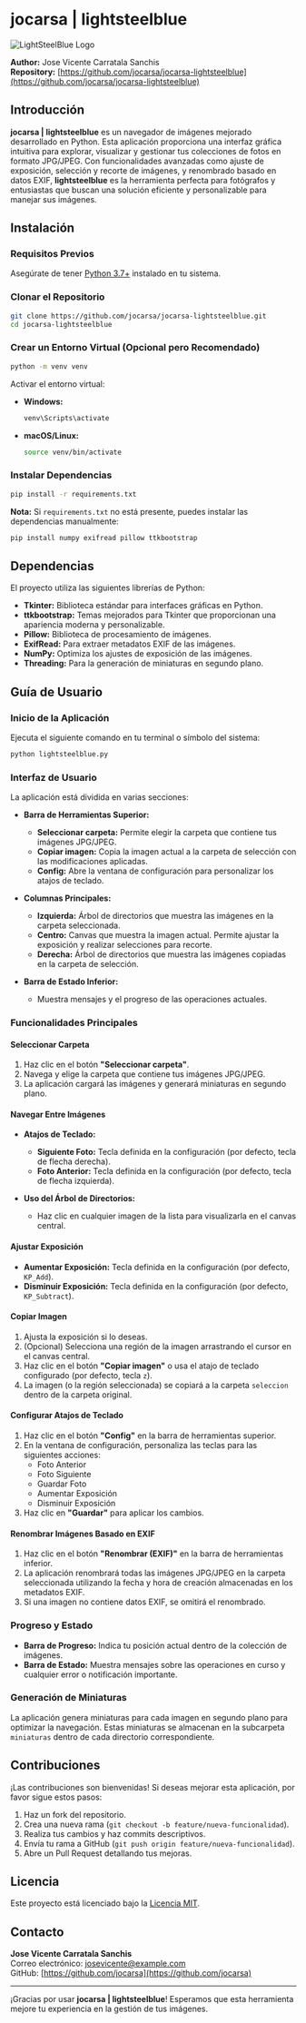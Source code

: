 # jocarsa | lightsteelblue

![LightSteelBlue Logo](https://jocarsa.com/static/logo/jocarsa%20%7C%20LightSteelBlue.svg)


**Author:** Jose Vicente Carratala Sanchis  
**Repository:** [https://github.com/jocarsa/jocarsa-lightsteelblue](https://github.com/jocarsa/jocarsa-lightsteelblue)

## Introducción

**jocarsa | lightsteelblue** es un navegador de imágenes mejorado desarrollado en Python. Esta aplicación proporciona una interfaz gráfica intuitiva para explorar, visualizar y gestionar tus colecciones de fotos en formato JPG/JPEG. Con funcionalidades avanzadas como ajuste de exposición, selección y recorte de imágenes, y renombrado basado en datos EXIF, **lightsteelblue** es la herramienta perfecta para fotógrafos y entusiastas que buscan una solución eficiente y personalizable para manejar sus imágenes.

## Instalación

### Requisitos Previos

Asegúrate de tener [Python 3.7+](https://www.python.org/downloads/) instalado en tu sistema.

### Clonar el Repositorio

```bash
git clone https://github.com/jocarsa/jocarsa-lightsteelblue.git
cd jocarsa-lightsteelblue
```

### Crear un Entorno Virtual (Opcional pero Recomendado)

```bash
python -m venv venv
```

Activar el entorno virtual:

- **Windows:**

  ```bash
  venv\Scripts\activate
  ```

- **macOS/Linux:**

  ```bash
  source venv/bin/activate
  ```

### Instalar Dependencias

```bash
pip install -r requirements.txt
```

**Nota:** Si `requirements.txt` no está presente, puedes instalar las dependencias manualmente:

```bash
pip install numpy exifread pillow ttkbootstrap
```

## Dependencias

El proyecto utiliza las siguientes librerías de Python:

- **Tkinter:** Biblioteca estándar para interfaces gráficas en Python.
- **ttkbootstrap:** Temas mejorados para Tkinter que proporcionan una apariencia moderna y personalizable.
- **Pillow:** Biblioteca de procesamiento de imágenes.
- **ExifRead:** Para extraer metadatos EXIF de las imágenes.
- **NumPy:** Optimiza los ajustes de exposición de las imágenes.
- **Threading:** Para la generación de miniaturas en segundo plano.

## Guía de Usuario

### Inicio de la Aplicación

Ejecuta el siguiente comando en tu terminal o símbolo del sistema:

```bash
python lightsteelblue.py
```

### Interfaz de Usuario

La aplicación está dividida en varias secciones:

- **Barra de Herramientas Superior:**
  - **Seleccionar carpeta:** Permite elegir la carpeta que contiene tus imágenes JPG/JPEG.
  - **Copiar imagen:** Copia la imagen actual a la carpeta de selección con las modificaciones aplicadas.
  - **Config:** Abre la ventana de configuración para personalizar los atajos de teclado.

- **Columnas Principales:**
  - **Izquierda:** Árbol de directorios que muestra las imágenes en la carpeta seleccionada.
  - **Centro:** Canvas que muestra la imagen actual. Permite ajustar la exposición y realizar selecciones para recorte.
  - **Derecha:** Árbol de directorios que muestra las imágenes copiadas en la carpeta de selección.

- **Barra de Estado Inferior:**
  - Muestra mensajes y el progreso de las operaciones actuales.

### Funcionalidades Principales

#### Seleccionar Carpeta

1. Haz clic en el botón **"Seleccionar carpeta"**.
2. Navega y elige la carpeta que contiene tus imágenes JPG/JPEG.
3. La aplicación cargará las imágenes y generará miniaturas en segundo plano.

#### Navegar Entre Imágenes

- **Atajos de Teclado:**
  - **Siguiente Foto:** Tecla definida en la configuración (por defecto, tecla de flecha derecha).
  - **Foto Anterior:** Tecla definida en la configuración (por defecto, tecla de flecha izquierda).

- **Uso del Árbol de Directorios:**
  - Haz clic en cualquier imagen de la lista para visualizarla en el canvas central.

#### Ajustar Exposición

- **Aumentar Exposición:** Tecla definida en la configuración (por defecto, `KP_Add`).
- **Disminuir Exposición:** Tecla definida en la configuración (por defecto, `KP_Subtract`).

#### Copiar Imagen

1. Ajusta la exposición si lo deseas.
2. (Opcional) Selecciona una región de la imagen arrastrando el cursor en el canvas central.
3. Haz clic en el botón **"Copiar imagen"** o usa el atajo de teclado configurado (por defecto, tecla `z`).
4. La imagen (o la región seleccionada) se copiará a la carpeta `seleccion` dentro de la carpeta original.

#### Configurar Atajos de Teclado

1. Haz clic en el botón **"Config"** en la barra de herramientas superior.
2. En la ventana de configuración, personaliza las teclas para las siguientes acciones:
   - Foto Anterior
   - Foto Siguiente
   - Guardar Foto
   - Aumentar Exposición
   - Disminuir Exposición
3. Haz clic en **"Guardar"** para aplicar los cambios.

#### Renombrar Imágenes Basado en EXIF

1. Haz clic en el botón **"Renombrar (EXIF)"** en la barra de herramientas inferior.
2. La aplicación renombrará todas las imágenes JPG/JPEG en la carpeta seleccionada utilizando la fecha y hora de creación almacenadas en los metadatos EXIF.
3. Si una imagen no contiene datos EXIF, se omitirá el renombrado.

### Progreso y Estado

- **Barra de Progreso:** Indica tu posición actual dentro de la colección de imágenes.
- **Barra de Estado:** Muestra mensajes sobre las operaciones en curso y cualquier error o notificación importante.

### Generación de Miniaturas

La aplicación genera miniaturas para cada imagen en segundo plano para optimizar la navegación. Estas miniaturas se almacenan en la subcarpeta `miniaturas` dentro de cada directorio correspondiente.

## Contribuciones

¡Las contribuciones son bienvenidas! Si deseas mejorar esta aplicación, por favor sigue estos pasos:

1. Haz un fork del repositorio.
2. Crea una nueva rama (`git checkout -b feature/nueva-funcionalidad`).
3. Realiza tus cambios y haz commits descriptivos.
4. Envía tu rama a GitHub (`git push origin feature/nueva-funcionalidad`).
5. Abre un Pull Request detallando tus mejoras.

## Licencia

Este proyecto está licenciado bajo la [Licencia MIT](LICENSE).

## Contacto

**Jose Vicente Carratala Sanchis**  
Correo electrónico: [josevicente@example.com](mailto:info@josevicentecarratala.com)  
GitHub: [https://github.com/jocarsa](https://github.com/jocarsa)

---

¡Gracias por usar **jocarsa | lightsteelblue**! Esperamos que esta herramienta mejore tu experiencia en la gestión de tus imágenes.
